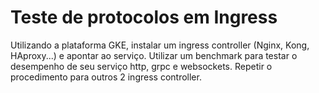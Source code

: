 # Teste de protocolos em Ingress

Utilizando a plataforma GKE, instalar um ingress controller (Nginx, Kong, HAproxy...) e apontar ao serviço. Utilizar um benchmark para testar o desempenho de seu serviço http, grpc e websockets. Repetir o procedimento para outros 2 ingress controller.
 